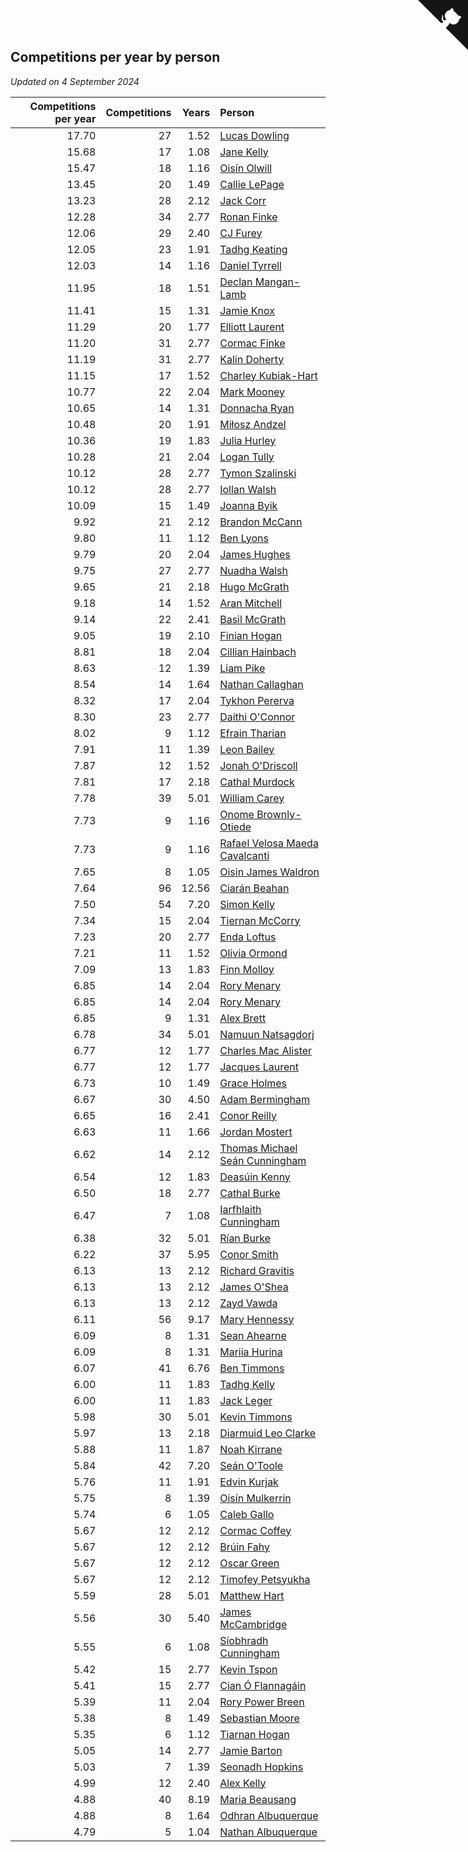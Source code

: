 ## Competitions per year by person

*Updated on  4 September 2024*

| Competitions per year | Competitions | Years | Person |
| ---: | ---: | ---: | :--- |
| 17.70 | 27 | 1.52 | [Lucas Dowling](https://www.worldcubeassociation.org/persons/2023DOWL01) |
| 15.68 | 17 | 1.08 | [Jane Kelly](https://www.worldcubeassociation.org/persons/2023KELL23) |
| 15.47 | 18 | 1.16 | [Oisín Olwill](https://www.worldcubeassociation.org/persons/2023OLWI01) |
| 13.45 | 20 | 1.49 | [Callie LePage](https://www.worldcubeassociation.org/persons/2023LEPA01) |
| 13.23 | 28 | 2.12 | [Jack Corr](https://www.worldcubeassociation.org/persons/2022CORR06) |
| 12.28 | 34 | 2.77 | [Ronan Finke](https://www.worldcubeassociation.org/persons/2021FINK02) |
| 12.06 | 29 | 2.40 | [CJ Furey](https://www.worldcubeassociation.org/persons/2022FURE01) |
| 12.05 | 23 | 1.91 | [Tadhg Keating](https://www.worldcubeassociation.org/persons/2022KEAT02) |
| 12.03 | 14 | 1.16 | [Daniel Tyrrell](https://www.worldcubeassociation.org/persons/2023TYRR01) |
| 11.95 | 18 | 1.51 | [Declan Mangan-Lamb](https://www.worldcubeassociation.org/persons/2023MANG02) |
| 11.41 | 15 | 1.31 | [Jamie Knox](https://www.worldcubeassociation.org/persons/2023KNOX02) |
| 11.29 | 20 | 1.77 | [Elliott Laurent](https://www.worldcubeassociation.org/persons/2022LAUR09) |
| 11.20 | 31 | 2.77 | [Cormac Finke](https://www.worldcubeassociation.org/persons/2021FINK01) |
| 11.19 | 31 | 2.77 | [Kalin Doherty](https://www.worldcubeassociation.org/persons/2021DOHE02) |
| 11.15 | 17 | 1.52 | [Charley Kubiak-Hart](https://www.worldcubeassociation.org/persons/2023KUBI01) |
| 10.77 | 22 | 2.04 | [Mark Mooney](https://www.worldcubeassociation.org/persons/2022MOON08) |
| 10.65 | 14 | 1.31 | [Donnacha Ryan](https://www.worldcubeassociation.org/persons/2023RYAN04) |
| 10.48 | 20 | 1.91 | [Miłosz Andzel](https://www.worldcubeassociation.org/persons/2022ANDZ01) |
| 10.36 | 19 | 1.83 | [Julia Hurley](https://www.worldcubeassociation.org/persons/2022HURL02) |
| 10.28 | 21 | 2.04 | [Logan Tully](https://www.worldcubeassociation.org/persons/2022TULL02) |
| 10.12 | 28 | 2.77 | [Tymon Szalinski](https://www.worldcubeassociation.org/persons/2021SZAL01) |
| 10.12 | 28 | 2.77 | [Iollan Walsh](https://www.worldcubeassociation.org/persons/2021WALS03) |
| 10.09 | 15 | 1.49 | [Joanna Byik](https://www.worldcubeassociation.org/persons/2023BYIK01) |
| 9.92 | 21 | 2.12 | [Brandon McCann](https://www.worldcubeassociation.org/persons/2022MCCA04) |
| 9.80 | 11 | 1.12 | [Ben Lyons](https://www.worldcubeassociation.org/persons/2023LYON02) |
| 9.79 | 20 | 2.04 | [James Hughes](https://www.worldcubeassociation.org/persons/2022HUGH08) |
| 9.75 | 27 | 2.77 | [Nuadha Walsh](https://www.worldcubeassociation.org/persons/2021WALS04) |
| 9.65 | 21 | 2.18 | [Hugo McGrath](https://www.worldcubeassociation.org/persons/2022MCGR02) |
| 9.18 | 14 | 1.52 | [Aran Mitchell](https://www.worldcubeassociation.org/persons/2023MITC04) |
| 9.14 | 22 | 2.41 | [Basil McGrath](https://www.worldcubeassociation.org/persons/2022MCGR01) |
| 9.05 | 19 | 2.10 | [Finian Hogan](https://www.worldcubeassociation.org/persons/2022HOGA01) |
| 8.81 | 18 | 2.04 | [Cillian Hainbach](https://www.worldcubeassociation.org/persons/2022HAIN04) |
| 8.63 | 12 | 1.39 | [Liam Pike](https://www.worldcubeassociation.org/persons/2023PIKE03) |
| 8.54 | 14 | 1.64 | [Nathan Callaghan](https://www.worldcubeassociation.org/persons/2023CALL01) |
| 8.32 | 17 | 2.04 | [Tykhon Pererva](https://www.worldcubeassociation.org/persons/2022PERE32) |
| 8.30 | 23 | 2.77 | [Daithi O'Connor](https://www.worldcubeassociation.org/persons/2021OCON01) |
| 8.02 | 9 | 1.12 | [Efrain Tharian](https://www.worldcubeassociation.org/persons/2023THAR03) |
| 7.91 | 11 | 1.39 | [Leon Bailey](https://www.worldcubeassociation.org/persons/2023BAIL04) |
| 7.87 | 12 | 1.52 | [Jonah O'Driscoll](https://www.worldcubeassociation.org/persons/2023ODRI01) |
| 7.81 | 17 | 2.18 | [Cathal Murdock](https://www.worldcubeassociation.org/persons/2022MURD01) |
| 7.78 | 39 | 5.01 | [William Carey](https://www.worldcubeassociation.org/persons/2019CARE02) |
| 7.73 | 9 | 1.16 | [Onome Brownly-Otiede](https://www.worldcubeassociation.org/persons/2023BROW36) |
| 7.73 | 9 | 1.16 | [Rafael Velosa Maeda Cavalcanti](https://www.worldcubeassociation.org/persons/2023CAVA03) |
| 7.65 | 8 | 1.05 | [Oisin James Waldron](https://www.worldcubeassociation.org/persons/2023WALD04) |
| 7.64 | 96 | 12.56 | [Ciarán Beahan](https://www.worldcubeassociation.org/persons/2012BEAH01) |
| 7.50 | 54 | 7.20 | [Simon Kelly](https://www.worldcubeassociation.org/persons/2017KELL08) |
| 7.34 | 15 | 2.04 | [Tiernan McCorry](https://www.worldcubeassociation.org/persons/2022MCCO09) |
| 7.23 | 20 | 2.77 | [Enda Loftus](https://www.worldcubeassociation.org/persons/2021LOFT01) |
| 7.21 | 11 | 1.52 | [Olivia Ormond](https://www.worldcubeassociation.org/persons/2023ORMO02) |
| 7.09 | 13 | 1.83 | [Finn Molloy](https://www.worldcubeassociation.org/persons/2022MOLL03) |
| 6.85 | 14 | 2.04 | [Rory Menary](https://www.worldcubeassociation.org/persons/2022MENA01) |
| 6.85 | 14 | 2.04 | [Rory Menary](https://www.worldcubeassociation.org/persons/2022MENA01) |
| 6.85 | 9 | 1.31 | [Alex Brett](https://www.worldcubeassociation.org/persons/2023BRET04) |
| 6.78 | 34 | 5.01 | [Namuun Natsagdorj](https://www.worldcubeassociation.org/persons/2019NATS02) |
| 6.77 | 12 | 1.77 | [Charles Mac Alister](https://www.worldcubeassociation.org/persons/2022ALIS02) |
| 6.77 | 12 | 1.77 | [Jacques Laurent](https://www.worldcubeassociation.org/persons/2022LAUR10) |
| 6.73 | 10 | 1.49 | [Grace Holmes](https://www.worldcubeassociation.org/persons/2023HOLM04) |
| 6.67 | 30 | 4.50 | [Adam Bermingham](https://www.worldcubeassociation.org/persons/2020BERM02) |
| 6.65 | 16 | 2.41 | [Conor Reilly](https://www.worldcubeassociation.org/persons/2022REIL01) |
| 6.63 | 11 | 1.66 | [Jordan Mostert](https://www.worldcubeassociation.org/persons/2023MOST01) |
| 6.62 | 14 | 2.12 | [Thomas Michael Seán Cunningham](https://www.worldcubeassociation.org/persons/2022CUNN04) |
| 6.54 | 12 | 1.83 | [Deasúin Kenny](https://www.worldcubeassociation.org/persons/2022KENN12) |
| 6.50 | 18 | 2.77 | [Cathal Burke](https://www.worldcubeassociation.org/persons/2021BURK03) |
| 6.47 | 7 | 1.08 | [Iarfhlaith Cunningham](https://www.worldcubeassociation.org/persons/2023CUNN03) |
| 6.38 | 32 | 5.01 | [Rían Burke](https://www.worldcubeassociation.org/persons/2019BURK05) |
| 6.22 | 37 | 5.95 | [Conor Smith](https://www.worldcubeassociation.org/persons/2018SMIT37) |
| 6.13 | 13 | 2.12 | [Richard Gravitis](https://www.worldcubeassociation.org/persons/2022GRAV01) |
| 6.13 | 13 | 2.12 | [James O'Shea](https://www.worldcubeassociation.org/persons/2022OSHE01) |
| 6.13 | 13 | 2.12 | [Zayd Vawda](https://www.worldcubeassociation.org/persons/2022VAWD01) |
| 6.11 | 56 | 9.17 | [Mary Hennessy](https://www.worldcubeassociation.org/persons/2015HENN02) |
| 6.09 | 8 | 1.31 | [Sean Ahearne](https://www.worldcubeassociation.org/persons/2023AHEA01) |
| 6.09 | 8 | 1.31 | [Mariia Hurina](https://www.worldcubeassociation.org/persons/2023HURI01) |
| 6.07 | 41 | 6.76 | [Ben Timmons](https://www.worldcubeassociation.org/persons/2017TIMM01) |
| 6.00 | 11 | 1.83 | [Tadhg Kelly](https://www.worldcubeassociation.org/persons/2022KELL21) |
| 6.00 | 11 | 1.83 | [Jack Leger](https://www.worldcubeassociation.org/persons/2022LEGE01) |
| 5.98 | 30 | 5.01 | [Kevin Timmons](https://www.worldcubeassociation.org/persons/2019TIMM01) |
| 5.97 | 13 | 2.18 | [Diarmuid Leo Clarke](https://www.worldcubeassociation.org/persons/2022CLAR14) |
| 5.88 | 11 | 1.87 | [Noah Kirrane](https://www.worldcubeassociation.org/persons/2022KIRR02) |
| 5.84 | 42 | 7.20 | [Seán O'Toole](https://www.worldcubeassociation.org/persons/2017OTOO03) |
| 5.76 | 11 | 1.91 | [Edvin Kurjak](https://www.worldcubeassociation.org/persons/2022KURJ01) |
| 5.75 | 8 | 1.39 | [Oisín Mulkerrin](https://www.worldcubeassociation.org/persons/2023MULK01) |
| 5.74 | 6 | 1.05 | [Caleb Gallo](https://www.worldcubeassociation.org/persons/2023GALL25) |
| 5.67 | 12 | 2.12 | [Cormac Coffey](https://www.worldcubeassociation.org/persons/2022COFF01) |
| 5.67 | 12 | 2.12 | [Brúin Fahy](https://www.worldcubeassociation.org/persons/2022FAHY01) |
| 5.67 | 12 | 2.12 | [Oscar Green](https://www.worldcubeassociation.org/persons/2022GREE14) |
| 5.67 | 12 | 2.12 | [Timofey Petsyukha](https://www.worldcubeassociation.org/persons/2022PETS02) |
| 5.59 | 28 | 5.01 | [Matthew Hart](https://www.worldcubeassociation.org/persons/2019HART11) |
| 5.56 | 30 | 5.40 | [James McCambridge](https://www.worldcubeassociation.org/persons/2019MCCA09) |
| 5.55 | 6 | 1.08 | [Síobhradh Cunningham](https://www.worldcubeassociation.org/persons/2023CUNN04) |
| 5.42 | 15 | 2.77 | [Kevin Tspon](https://www.worldcubeassociation.org/persons/2021TSPO01) |
| 5.41 | 15 | 2.77 | [Cian Ó Flannagáin](https://www.worldcubeassociation.org/persons/2021OFLA01) |
| 5.39 | 11 | 2.04 | [Rory Power Breen](https://www.worldcubeassociation.org/persons/2022BREE02) |
| 5.38 | 8 | 1.49 | [Sebastian Moore](https://www.worldcubeassociation.org/persons/2023MOOR03) |
| 5.35 | 6 | 1.12 | [Tiarnan Hogan](https://www.worldcubeassociation.org/persons/2023HOGA04) |
| 5.05 | 14 | 2.77 | [Jamie Barton](https://www.worldcubeassociation.org/persons/2021BART03) |
| 5.03 | 7 | 1.39 | [Seonadh Hopkins](https://www.worldcubeassociation.org/persons/2023HOPK01) |
| 4.99 | 12 | 2.40 | [Alex Kelly](https://www.worldcubeassociation.org/persons/2022KELL03) |
| 4.88 | 40 | 8.19 | [Maria Beausang](https://www.worldcubeassociation.org/persons/2016BEAU03) |
| 4.88 | 8 | 1.64 | [Odhran Albuquerque](https://www.worldcubeassociation.org/persons/2023ALBU01) |
| 4.79 | 5 | 1.04 | [Nathan Albuquerque](https://www.worldcubeassociation.org/persons/2023ALBU04) |


<a href="https://github.com/simonkellly/wca_statistics_ireland" class="github-corner" aria-label="View source on Github"><svg width="80" height="80" viewBox="0 0 250 250" style="fill:#151513; color:#fff; position: absolute; top: 0; border: 0; right: 0;" aria-hidden="true"><path d="M0,0 L115,115 L130,115 L142,142 L250,250 L250,0 Z"></path><path d="M128.3,109.0 C113.8,99.7 119.0,89.6 119.0,89.6 C122.0,82.7 120.5,78.6 120.5,78.6 C119.2,72.0 123.4,76.3 123.4,76.3 C127.3,80.9 125.5,87.3 125.5,87.3 C122.9,97.6 130.6,101.9 134.4,103.2" fill="currentColor" style="transform-origin: 130px 106px;" class="octo-arm"></path><path d="M115.0,115.0 C114.9,115.1 118.7,116.5 119.8,115.4 L133.7,101.6 C136.9,99.2 139.9,98.4 142.2,98.6 C133.8,88.0 127.5,74.4 143.8,58.0 C148.5,53.4 154.0,51.2 159.7,51.0 C160.3,49.4 163.2,43.6 171.4,40.1 C171.4,40.1 176.1,42.5 178.8,56.2 C183.1,58.6 187.2,61.8 190.9,65.4 C194.5,69.0 197.7,73.2 200.1,77.6 C213.8,80.2 216.3,84.9 216.3,84.9 C212.7,93.1 206.9,96.0 205.4,96.6 C205.1,102.4 203.0,107.8 198.3,112.5 C181.9,128.9 168.3,122.5 157.7,114.1 C157.9,116.9 156.7,120.9 152.7,124.9 L141.0,136.5 C139.8,137.7 141.6,141.9 141.8,141.8 Z" fill="currentColor" class="octo-body"></path></svg></a><style>.github-corner:hover .octo-arm{animation:octocat-wave 560ms ease-in-out}@keyframes octocat-wave{0%,100%{transform:rotate(0)}20%,60%{transform:rotate(-25deg)}40%,80%{transform:rotate(10deg)}}@media (max-width:500px){.github-corner:hover .octo-arm{animation:none}.github-corner .octo-arm{animation:octocat-wave 560ms ease-in-out}}</style>
